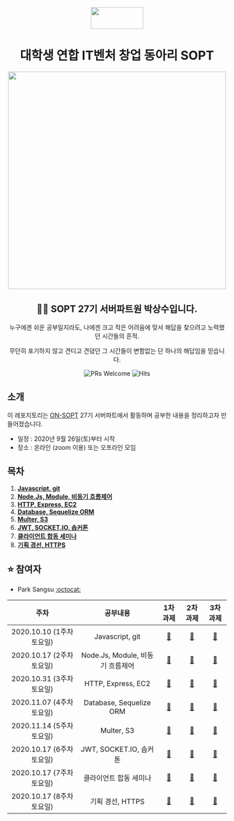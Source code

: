 <div align="center">

  <img height="50" width="120" src="https://user-images.githubusercontent.com/59385491/99065767-39ab4500-25eb-11eb-9490-9d2a4202dd96.png">

  # 대학생 연합 IT벤처 창업 동아리 SOPT

  <img height="500" width="500" src="https://user-images.githubusercontent.com/59385491/99067842-bb50a200-25ee-11eb-9252-4a4ae3644e8d.png">

  <h2> 👨‍💻 SOPT 27기 서버파트원 박상수입니다. </h2>

<p>누구에겐 쉬운 공부일지라도, 나에겐 크고 작은 어려움에 맞서 해답을 찾으려고 노력했던 시간들의 흔적.</p>
<p>무던히 포기하지 않고 견디고 견뎠던 그 시간들이 변함없는 단 하나의 해답임을 믿습니다.</p>

</div>

<div align=center>

<img alt="PRs Welcome" src="https://img.shields.io/badge/PRs-welcome-brightgreen.svg?style=flat-square" />
<img alt="Hits" src="https://hits.seeyoufarm.com/api/count/incr/badge.svg?url=https%3A%2F%2Fgithub.com%2FON-SOPT-SERVER-3%2FParksangsu&count_bg=%2379C83D&title_bg=%23555555&icon=&icon_color=%23E7E7E7&title=hits&edge_flat=false" />


</div>

## 소개

이 레포지토리는 [ON-SOPT](http://sopt.org/wp/?page_id=2519) 27기 서버파트에서 활동하며 공부한 내용을 정리하고자 만들어졌습니다. 

-   일정 : 2020년 9월 26일(토)부터 시작
-   장소 : 온라인 (zoom 이용) 또는 오프라인 모임

## 목차

1. **[Javascript, git](#se1)**
2. **[Node.Js, Module, 비동기 흐름제어](#se2)**
3. **[HTTP, Express, EC2](#se3)** 
4. **[Database, Sequelize ORM](#se4)**   
5. **[Multer, S3](#se5)**   
6. **[JWT, SOCKET.IO, 솝커톤](#se6)**
7. **[클라이언트 합동 세미나](#se7)** 
8. **[기획 경선, HTTPS](#se8)**

## ⭐️ 참여자

-   Park Sangsu [:octocat:](https://github.com/epitoneproject)


|           주차            |              공부내용                |             1차 과제                |             2차 과제                |               3차 과제             |
| :-----------------------:| :-------------------------------:  | :-------------------------------: | :-------------------------------: | :-------------------------------: |
| 2020.10.10 (1주차 토요일)   |  Javascript, git <a name="se1"></a>| [:link:]()                        | [:link:]()                        | [:link:]()                        | 
| 2020.10.17 (2주차 토요일)   |  Node.Js, Module, 비동기 흐름제어 <a name="se2"></a>  | [:link:]()                        | [:link:]()                        | [:link:]()                        |  
| 2020.10.31 (3주차 토요일)   |  HTTP, Express, EC2 <a name="se3"></a>     | [:link:]()                        | [:link:]()                        | [:link:]()                        |  
| 2020.11.07 (4주차 토요일)   |  Database, Sequelize ORM <a name="se4"></a>     | [:link:]()                        | [:link:]()                        | [:link:]()                        |  
| 2020.11.14 (5주차 토요일)   |  Multer, S3 <a name="se5"></a>     | [:link:]()                        | [:link:]()                        | [:link:]()                        |  
| 2020.10.17 (6주차 토요일)   |  JWT, SOCKET.IO, 솝커톤 <a name="se6"></a>     | [:link:]()                        | [:link:]()                        | [:link:]()                        |  
| 2020.10.17 (7주차 토요일)   |  클라이언트 합동 세미나 <a name="se7"></a>     | [:link:]()                        | [:link:]()                        | [:link:]()                        |  
| 2020.10.17 (8주차 토요일)   |  기획 경선, HTTPS <a name="se8"></a>     | [:link:]()                        | [:link:]()                        | [:link:]()                        |  



<!-- <details><summary><b>토글</b></summary>

<p>

토글

</p>
</details> -->
